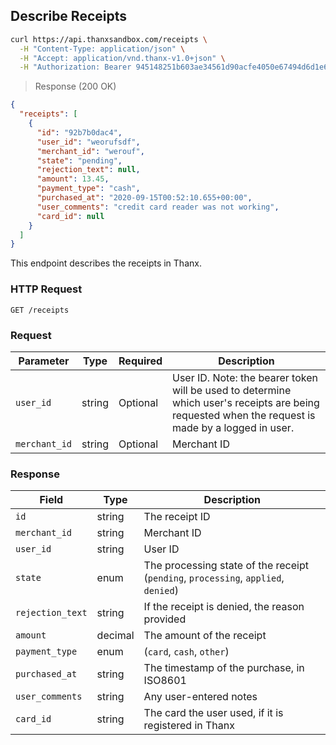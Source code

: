 ## Describe Receipts

```bash
curl https://api.thanxsandbox.com/receipts \
  -H "Content-Type: application/json" \
  -H "Accept: application/vnd.thanx-v1.0+json" \
  -H "Authorization: Bearer 945148251b603ae34561d90acfe4050e67494d6d1e65d4d3d52798407f03c0bd" \
```

> Response (200 OK)

```json
{
  "receipts": [
    {
      "id": "92b7b0dac4",
      "user_id": "weorufsdf",
      "merchant_id": "werouf",
      "state": "pending",
      "rejection_text": null,
      "amount": 13.45,
      "payment_type": "cash",
      "purchased_at": "2020-09-15T00:52:10.655+00:00",
      "user_comments": "credit card reader was not working",
      "card_id": null
    }
  ]
}
```

This endpoint describes the receipts in Thanx.

### HTTP Request

`GET /receipts`

### Request

Parameter | Type | Required | Description
--------- | ---- | -------- | -----------
`user_id` | string | Optional | User ID. Note: the bearer token will be used to determine which user's receipts are being requested when the request is made by a logged in user.
`merchant_id` | string | Optional | Merchant ID

### Response

Field | Type | Description
----- | ---- | -----------
`id` | string | The receipt ID
`merchant_id` | string | Merchant ID
`user_id` | string | User ID
`state` | enum | The processing state of the receipt (`pending`, `processing`, `applied`, `denied`)
`rejection_text` | string | If the receipt is denied, the reason provided
`amount` | decimal | The amount of the receipt
`payment_type` | enum | (`card`, `cash`, `other`)
`purchased_at` | string | The timestamp of the purchase, in ISO8601
`user_comments` | string | Any user-entered notes
`card_id` | string | The card the user used, if it is registered in Thanx
